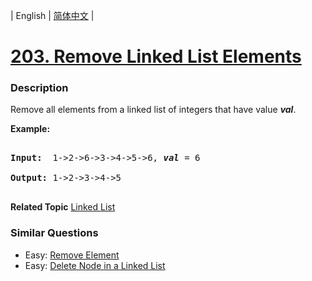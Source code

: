 | English | [简体中文](README.md) |

# [203. Remove Linked List Elements](https://leetcode-cn.com/problems/remove-linked-list-elements)
 ### Description
<p>Remove all elements from a linked list of integers that have value <b><i>val</i></b>.</p>

<p><b>Example:</b></p>

<pre>
<b>Input:</b>  1-&gt;2-&gt;6-&gt;3-&gt;4-&gt;5-&gt;6, <em><b>val</b></em> = 6
<b>Output:</b> 1-&gt;2-&gt;3-&gt;4-&gt;5
</pre>

**Related Topic**  [Linked List](https://leetcode-cn.com/tag/linked-list) 

### Similar Questions
 - Easy:	[Remove Element](https://leetcode-cn.com/problems/remove-element) 
 - Easy:	[Delete Node in a Linked List](https://leetcode-cn.com/problems/delete-node-in-a-linked-list) 
